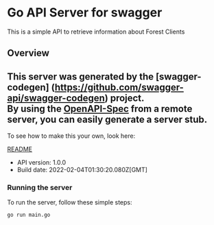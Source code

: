 # Go API Server for swagger

This is a simple API to retrieve information about Forest Clients

## Overview
This server was generated by the [swagger-codegen]
(https://github.com/swagger-api/swagger-codegen) project.  
By using the [OpenAPI-Spec](https://github.com/OAI/OpenAPI-Specification) from a remote server, you can easily generate a server stub.  
-

To see how to make this your own, look here:

[README](https://github.com/swagger-api/swagger-codegen/blob/master/README.md)

- API version: 1.0.0
- Build date: 2022-02-04T01:30:20.080Z[GMT]


### Running the server
To run the server, follow these simple steps:

```
go run main.go
```

